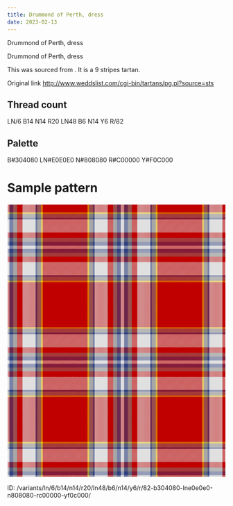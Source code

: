 ```yaml
---
title: Drummond of Perth, dress
date: 2023-02-13
---
```

Drummond of Perth, dress

Drummond of Perth, dress

This was sourced from <no value>.  It is a 9 stripes tartan.

Original link http://www.weddslist.com/cgi-bin/tartans/pg.pl?source=sts

## Thread count
LN/6 B14 N14 R20 LN48 B6 N14 Y6 R/82

## Palette
B#304080 LN#E0E0E0 N#808080 R#C00000 Y#F0C000

# Sample pattern

![Tartan detail](tartan.png "LN/6 B14 N14 R20 LN48 B6 N14 Y6 R/82 tartan")

ID: /variants/ln/6/b14/n14/r20/ln48/b6/n14/y6/r/82-b304080-lne0e0e0-n808080-rc00000-yf0c000/